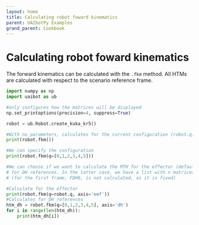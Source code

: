 ```yaml
---
layout: home
title: Calculating robot foward kinematics
parent: UAIbotPy Examples
grand_parent: Cookbook
---
```


# Calculating robot foward kinematics

The forward kinematics can be calculated with the `.fkm` method. All HTMs are calculated with respect to the scenario reference frame.

```python
import numpy as np
import uaibot as ub

#only configures how the matrices will be displayed
np.set_printoptions(precision=4, suppress=True)

robot = ub.Robot.create_kuka_kr5()

#With no parameters, calculates for the current configuration (robot.q) and the effector
print(robot.fkm())

#We can specify the configuration
print(robot.fkm(q=[0,1,2,3,4,5]))

#We can choose if we want to calculate the MTH for the effector (default) or if
# for DH references. In the latter case, we have a list with n matrices
# (for the first frame, FDH0, is not calculated, as it is fixed)

#Calculate for the effector
print(robot.fkm(q=robot.q, axis='eef'))
#Calculates for DH references
htm_dh = robot.fkm(q=[0,1,2,3,4,5], axis='dh')
for i in range(len(htm_dh)):
    print(htm_dh[i])
```